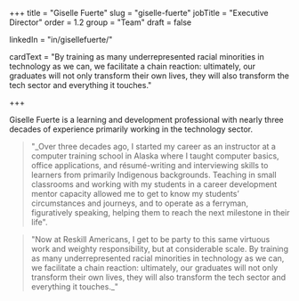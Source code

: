 +++
title = "Giselle Fuerte"
slug = "giselle-fuerte"
jobTitle = "Executive Director"
order = 1.2
group = "Team"
draft = false

linkedIn = "in/gisellefuerte/"




cardText = "By training as many underrepresented racial minorities in technology as we can, we facilitate a chain reaction: ultimately, our graduates will not only transform their own lives, they will also transform the tech sector and everything it touches."

+++

Giselle Fuerte is a learning and development professional with nearly three decades of experience primarily working in the technology sector.

>"_Over three decades ago, I started my career as an instructor at a computer training school in Alaska where I taught computer basics, office applications, and résumé-writing and interviewing skills to learners from primarily Indigenous backgrounds. Teaching in small classrooms and working with my students in a career development mentor capacity allowed me to get to know my students’ circumstances and journeys, and to operate as a ferryman, figuratively speaking, helping them to reach the next milestone in their life".

>"Now at Reskill Americans, I get to be party to this same virtuous work and weighty responsibility, but at considerable scale. By training as many underrepresented racial minorities in technology as we can, we facilitate a chain reaction: ultimately, our graduates will not only transform their own lives, they will also transform the tech sector and everything it touches._"